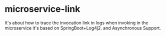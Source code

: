 # microservice-link
It's  about how to trace the invocation link in logs when invoking in the  microservice
it's based on SpringBoot+Log4j2. and Asynchronous Support.
